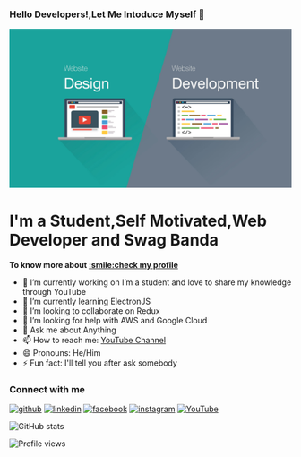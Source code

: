 ### Hello Developers!,Let Me Intoduce Myself 👋

![](/images/banner.jpg)


<h1>I'm a Student,Self Motivated,Web Developer and Swag Banda</h1> 
<p><b>To know more about <a href='https://nikhilmadheshya.github.io/deploy-profile/#/'>:smile:check my profile</a></b></p>

- 🔭 I’m currently working on  I’m a student and love to share my knowledge through YouTube 
- 🌱 I’m currently learning ElectronJS 
- 👯 I’m looking to collaborate on Redux 
- 🤔 I’m looking for help with AWS and Google Cloud 
- 💬 Ask me about Anything 
- 📫 How to reach me: [YouTube Channel](https://www.youtube.com/channel/UCfFvyabq1XPMd6w-5YSA57Q) 
- 😄 Pronouns: He/Him 
- ⚡ Fun fact: I'll tell you after ask somebody 

<h3>Connect with me</h3>

[<img src='https://cdn.jsdelivr.net/npm/simple-icons@3.0.1/icons/github.svg' alt='github' height='40'>](https://github.com/NikhilMadheshya)  [<img src='https://cdn.jsdelivr.net/npm/simple-icons@3.0.1/icons/linkedin.svg' alt='linkedin' height='40'>](https://www.linkedin.com/in/NkSourceGuideMadheshya/)  [<img src='https://cdn.jsdelivr.net/npm/simple-icons@3.0.1/icons/facebook.svg' alt='facebook' height='40'>](https://www.facebook.com/SwagboyMadheshya) 
 [<img src='https://cdn.jsdelivr.net/npm/simple-icons@3.0.1/icons/instagram.svg' alt='instagram' height='40'>](https://www.instagram.com/kingofsourceguide/) 
 [<img src='https://cdn.jsdelivr.net/npm/simple-icons@3.0.1/icons/youtube.svg' alt='YouTube' height='40'>](https://www.youtube.com/channel/fFvyabq1XPMd6w-5YSA57Q) 
 
 
![GitHub stats](https://github-readme-stats.vercel.app/api?username=NikhilMadheshya&show_icons=true)  

![Profile views](https://gpvc.arturio.dev/NikhilMadheshya)  
